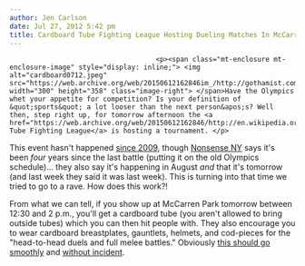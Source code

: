 ```yaml
---
author: Jen Carlson
date: Jul 27, 2012 5:42 pm
title: Cardboard Tube Fighting League Hosting Dueling Matches In McCarren Park Tomorrow
---
```


	
										<p><span class="mt-enclosure mt-enclosure-image" style="display: inline;"> <img alt="cardboard0712.jpeg" src="https://web.archive.org/web/20150612162846im_/http://gothamist.com/attachments/arts_jen/cardboard0712.jpeg" width="300" height="358" class="image-right"> </span>Have the Olympics whet your appetite for competition? Is your definition of &quot;sports&quot; a lot looser than the next person&apos;s? Well then, step right up, for tomorrow afternoon the <a href="https://web.archive.org/web/20150612162846/http://en.wikipedia.org/wiki/Cardboard_Tube_Fighting_League">Cardboard Tube Fighting League</a> is hosting a tournament. </p>

<p>This event hasn&apos;t happened <a href="gothamist.com/2009/07/13/cardboard_tube_war_ravages_mccarren.php#photo-1">since 2009</a>, though <a href="https://web.archive.org/web/20150612162846/http://nonsensenyc.com/">Nonsense NY</a> says it&apos;s been <em>four</em> years since the last battle (putting it on the old Olympics schedule)... they also say it&apos;s happening in August <em>and</em> that it&apos;s tomorrow (and last week they said it was last week). This is turning into that time we tried to go to a rave. How does this work?! </p>

<p>From what we can tell, if you show up at McCarren Park tomorrow between 12:30 and 2 p.m., you&apos;ll get a cardboard tube (you aren&apos;t allowed to bring outside tubes) which you can then hit people with. They also encourage you to wear cardboard breastplates, gauntlets, helmets, and cod-pieces for the &quot;head-to-head duels and full melee battles.&quot; Obviously <a href="https://web.archive.org/web/20150612162846/http://gothamist.com/2012/07/20/13-year-old_girl_describes_mccarren.php">this should go smoothly</a> and <a href="https://web.archive.org/web/20150612162846/http://gothamist.com/2012/07/18/chaotic_scene_outside_mccarren_park.php">without incident</a>.</p>					
										
									
				